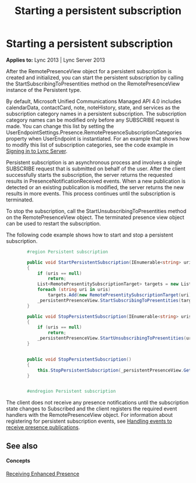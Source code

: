 ﻿---
title: Starting a persistent subscription
TOCTitle: Starting a persistent subscription
ms:assetid: ba2a589b-e7d9-4565-a251-eb313c9af4bc
ms:mtpsurl: https://msdn.microsoft.com/en-us/library/Dn454655(v=office.15)
ms:contentKeyID: 57092910
ms.date: 07/24/2014
mtps_version: v=office.15
dev_langs:
- csharp
---

# Starting a persistent subscription


**Applies to:** Lync 2013 | Lync Server 2013

After the RemotePresenceView object for a persistent subscription is created and initialized, you can start the persistent subscription by calling the StartSubscribingToPresentities method on the RemotePresenceView instance of the Persistent type.

By default, Microsoft Unified Communications Managed API 4.0 includes calendarData, contactCard, note, noteHistory, state, and services as the subscription category names in a persistent subscription. The subscription category names can be modified only before any SUBSCRIBE request is made. You can change this list by setting the UserEndpointSettings.Presence.RemotePresenceSubscriptionCategories property when UserEndpoint is instantiated. For an example that shows how to modify this list of subscription categories, see the code example in [Signing in to Lync Server](signing-in-to-lync-server.md).

Persistent subscription is an asynchronous process and involves a single SUBSCRIBE request that is submitted on behalf of the user. After the client successfully starts the subscription, the server returns the requested results in PresenceNotificationReceived events. When a new publication is detected or an existing publication is modified, the server returns the new results in more events. This process continues until the subscription is terminated.

To stop the subscription, call the StartUnsubscribingToPresentities method on the RemotePresenceView object. The terminated presence view object can be used to restart the subscription.

The following code example shows how to start and stop a persistent subscription.

```csharp
        #region Persistent subscription

        public void StartPersistentSubscription(IEnumerable<string> uris)
        {
            if (uris == null)
                return;
            List<RemotePresentitySubscriptionTarget> targets = new List<RemotePresentitySubscriptionTarget>();
            foreach (string uri in uris)
                targets.Add(new RemotePresentitySubscriptionTarget(uri));
            _persistentPresenceView.StartSubscribingToPresentities(targets);
        }

        public void StopPersistentSubscription(IEnumerable<string> uris)
        {
            if (uris == null)
                return;
            _persistentPresenceView.StartUnsubscribingToPresentities(uris);
        }


        public void StopPersistentSubscription()
        {
            this.StopPersistentSubscription(_persistentPresenceView.GetPresentities());
        }


        #endregion Persistent subscription
```

The client does not receive any presence notifications until the subscription state changes to Subscribed and the client registers the required event handlers with the RemotePresenceView object. For information about registering for persistent subscription events, see [Handling events to receive presence publications](handling-events-to-receive-presence-publications.md).

## See also

#### Concepts

[Receiving Enhanced Presence](receiving-enhanced-presence.md)

